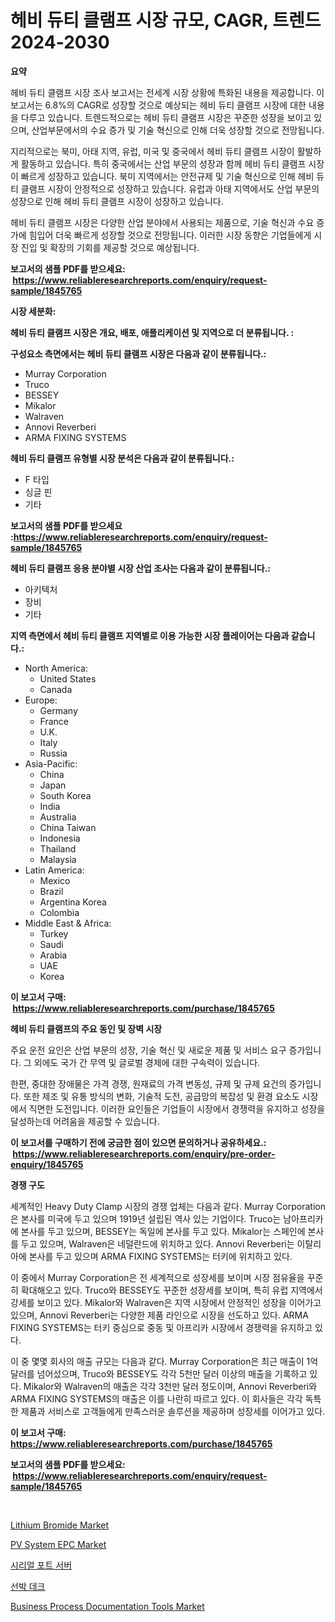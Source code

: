 <p><h1>헤비 듀티 클램프 시장 규모, CAGR, 트렌드 2024-2030</h1></p><p><strong>요약</strong></p>
<p><p>헤비 듀티 클램프 시장 조사 보고서는 전세계 시장 상황에 특화된 내용을 제공합니다. 이 보고서는 6.8%의 CAGR로 성장할 것으로 예상되는 헤비 듀티 클램프 시장에 대한 내용을 다루고 있습니다. 트렌드적으로는 헤비 듀티 클램프 시장은 꾸준한 성장을 보이고 있으며, 산업부문에서의 수요 증가 및 기술 혁신으로 인해 더욱 성장할 것으로 전망됩니다.</p><p>지리적으로는 북미, 아태 지역, 유럽, 미국 및 중국에서 헤비 듀티 클램프 시장이 활발하게 활동하고 있습니다. 특히 중국에서는 산업 부문의 성장과 함께 헤비 듀티 클램프 시장이 빠르게 성장하고 있습니다. 북미 지역에서는 안전규제 및 기술 혁신으로 인해 헤비 듀티 클램프 시장이 안정적으로 성장하고 있습니다. 유럽과 아태 지역에서도 산업 부문의 성장으로 인해 헤비 듀티 클램프 시장이 성장하고 있습니다.</p><p>헤비 듀티 클램프 시장은 다양한 산업 분야에서 사용되는 제품으로, 기술 혁신과 수요 증가에 힘입어 더욱 빠르게 성장할 것으로 전망됩니다. 이러한 시장 동향은 기업들에게 시장 진입 및 확장의 기회를 제공할 것으로 예상됩니다.</p></p>
<p><strong>보고서의 샘플 PDF를 받으세요: &nbsp;<a href="https://www.reliableresearchreports.com/enquiry/request-sample/1845765">https://www.reliableresearchreports.com/enquiry/request-sample/1845765</a></strong></p>
<p><strong>시장 세분화:</strong></p>
<p><strong> 헤비 듀티 클램프 시장은 개요, 배포, 애플리케이션 및 지역으로 더 분류됩니다. :</strong></p>
<p><strong>구성요소 측면에서는 헤비 듀티 클램프 시장은 다음과 같이 분류됩니다.:</strong></p>
<p><ul><li>Murray Corporation</li><li>Truco</li><li>BESSEY</li><li>Mikalor</li><li>Walraven</li><li>Annovi Reverberi</li><li>ARMA FIXING SYSTEMS</li></ul></p>
<p><strong> 헤비 듀티 클램프 유형별 시장 분석은 다음과 같이 분류됩니다.:</strong></p>
<p><ul><li>F 타입</li><li>싱글 핀</li><li>기타</li></ul></p>
<p><strong>보고서의 샘플 PDF를 받으세요 :<a href="https://www.reliableresearchreports.com/enquiry/request-sample/1845765">https://www.reliableresearchreports.com/enquiry/request-sample/1845765</a></strong></p>
<p><strong> 헤비 듀티 클램프 응용 분야별 시장 산업 조사는 다음과 같이 분류됩니다.:</strong></p>
<p><ul><li>아키텍처</li><li>장비</li><li>기타</li></ul></p>
<p><strong>지역 측면에서 헤비 듀티 클램프 지역별로 이용 가능한 시장 플레이어는 다음과 같습니다.:</strong></p>
<p><ul>
    <li>
        North America:
        <ul>
            <li>United States</li>
            <li>Canada</li>
        </ul>
    </li>
    <li>
        Europe:
        <ul>
            <li>Germany</li>
            <li>France</li>
            <li>U.K.</li>
            <li>Italy</li>
            <li>Russia</li>
        </ul>
    </li>
    <li>
        Asia-Pacific:
        <ul>
            <li>China</li>
            <li>Japan</li>
            <li>South Korea</li>
            <li>India</li>
            <li>Australia</li>
            <li>China Taiwan</li>
            <li>Indonesia</li>
            <li>Thailand</li>
            <li>Malaysia</li>
        </ul>
    </li>
    <li>
        Latin America:
        <ul>
            <li>Mexico</li>
            <li>Brazil</li>
            <li>Argentina Korea</li>
            <li>Colombia</li>
        </ul>
    </li>
    <li>
        Middle East & Africa:
        <ul>
            <li>Turkey</li>
            <li>Saudi</li>
            <li>Arabia</li>
            <li>UAE</li>
            <li>Korea</li>
        </ul>
    </li>
    </ul></p>
<p><strong>이 보고서 구매: &nbsp;<a href="https://www.reliableresearchreports.com/purchase/1845765">https://www.reliableresearchreports.com/purchase/1845765</a></strong></p>
<p><strong>헤비 듀티 클램프의 주요 동인 및 장벽 시장</strong></p>
<p><p>주요 운전 요인은 산업 부문의 성장, 기술 혁신 및 새로운 제품 및 서비스 요구 증가입니다. 그 외에도 국가 간 무역 및 글로벌 경제에 대한 구속력이 있습니다.</p><p>한편, 중대한 장애물은 가격 경쟁, 원재료의 가격 변동성, 규제 및 규제 요건의 증가입니다. 또한 제조 및 유통 방식의 변화, 기술적 도전, 공급망의 복잡성 및 환경 요소도 시장에서 직면한 도전입니다. 이러한 요인들은 기업들이 시장에서 경쟁력을 유지하고 성장을 달성하는데 어려움을 제공할 수 있습니다.</p></p>
<p><strong>이 보고서를 구매하기 전에 궁금한 점이 있으면 문의하거나 공유하세요.: &nbsp;<a href="https://www.reliableresearchreports.com/enquiry/pre-order-enquiry/1845765">https://www.reliableresearchreports.com/enquiry/pre-order-enquiry/1845765</a></strong></p>
<p><strong>경쟁 구도</strong></p>
<p><p>세계적인 Heavy Duty Clamp 시장의 경쟁 업체는 다음과 같다. Murray Corporation은 본사를 미국에 두고 있으며 1919년 설립된 역사 있는 기업이다. Truco는 남아프리카에 본사를 두고 있으며, BESSEY는 독일에 본사를 두고 있다. Mikalor는 스페인에 본사를 두고 있으며, Walraven은 네덜란드에 위치하고 있다. Annovi Reverberi는 이탈리아에 본사를 두고 있으며 ARMA FIXING SYSTEMS는 터키에 위치하고 있다.</p><p>이 중에서 Murray Corporation은 전 세계적으로 성장세를 보이며 시장 점유율을 꾸준히 확대해오고 있다. Truco와 BESSEY도 꾸준한 성장세를 보이며, 특히 유럽 지역에서 강세를 보이고 있다. Mikalor와 Walraven은 지역 시장에서 안정적인 성장을 이어가고 있으며, Annovi Reverberi는 다양한 제품 라인으로 시장을 선도하고 있다. ARMA FIXING SYSTEMS는 터키 중심으로 중동 및 아프리카 시장에서 경쟁력을 유지하고 있다.</p><p>이 중 몇몇 회사의 매출 규모는 다음과 같다. Murray Corporation은 최근 매출이 1억 달러를 넘어섰으며, Truco와 BESSEY도 각각 5천만 달러 이상의 매출을 기록하고 있다. Mikalor와 Walraven의 매출은 각각 3천만 달러 정도이며, Annovi Reverberi와 ARMA FIXING SYSTEMS의 매출은 이를 나란히 따르고 있다. 이 회사들은 각각 독특한 제품과 서비스로 고객들에게 만족스러운 솔루션을 제공하며 성장세를 이어가고 있다.</p></p>
<p><strong>이 보고서 구매: &nbsp; <a href="https://www.reliableresearchreports.com/purchase/1845765">https://www.reliableresearchreports.com/purchase/1845765</a></strong></p>
<p><strong>보고서의 샘플 PDF를 받으세요: &nbsp;<a href="https://www.reliableresearchreports.com/enquiry/request-sample/1845765">https://www.reliableresearchreports.com/enquiry/request-sample/1845765</a></strong><strong></strong></p>
<p>&nbsp;</p>
<p><p><a href="https://github.com/singletonthaxterkelliehr2df/Market-Research-Report-List-1/blob/main/lithium-bromide-market.md">Lithium Bromide Market</a></p><p><a href="https://frill-swim-3cd.notion.site/PV-System-EPC-Market-Dynamics-2024-2031-Also-about-Its-Market-Trends-Projections-and-Opportunitie-db8375b7441940048c09501b77580504">PV System EPC Market</a></p><p><a href="https://github.com/sougarounis/Market-Research-Report-List-2/blob/main/2298109190636.md">시리얼 포트 서버</a></p><p><a href="https://github.com/vs2869dizt0/Market-Research-Report-List-1/blob/main/3346043190637.md">선박 데크</a></p><p><a href="https://view.publitas.com/reportprime-1/business-process-documentation-tools-market-size-evaluating-its-market-trends-growth-and-projections-2023-2030/">Business Process Documentation Tools Market</a></p></p>